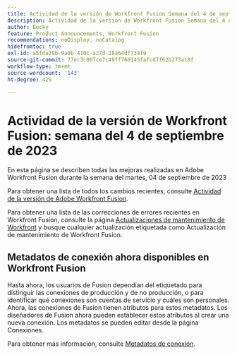 ```yaml
---
title: Actividad de la versión de Workfront Fusion Semana del 4 de septiembre de 2023
description: Actividad de la versión de Workfront Fusion Semana del 4 de septiembre de 2023
author: Becky
feature: Product Announcements, Workfront Fusion
recommendations: noDisplay, noCatalog
hidefromtoc: true
exl-id: a5fda29b-9a0b-410c-a27d-28a64df734f9
source-git-commit: 77ec3c007ce7c49ff760145fafcd7f62b273a18f
workflow-type: tm+mt
source-wordcount: '143'
ht-degree: 42%

---
```


# Actividad de la versión de Workfront Fusion: semana del 4 de septiembre de 2023

En esta página se describen todas las mejoras realizadas en Adobe Workfront Fusion durante la semana del martes, 04 de septiembre de 2023

Para obtener una lista de todos los cambios recientes, consulte [Actividad de la versión de Adobe Workfront Fusion](/help/workfront-fusion/fusion-product-releases/fusion-release-activity.md).

Para obtener una lista de las correcciones de errores recientes en Workfront Fusion, consulte la página [Actualizaciones de mantenimiento de Workfront](https://experienceleague.adobe.com/docs/workfront-known-issues/releases/current-updates.html?lang=es) y busque cualquier actualización etiquetada como Actualización de mantenimiento de Workfront Fusion.

## Metadatos de conexión ahora disponibles en Workfront Fusion

Hasta ahora, los usuarios de Fusion dependían del etiquetado para distinguir las conexiones de producción y de no producción, o para identificar qué conexiones son cuentas de servicio y cuáles son personales. Ahora, las conexiones de Fusion tienen atributos para estos metadatos. Los diseñadores de Fusion ahora pueden establecer estos atributos al crear una nueva conexión. Los metadatos se pueden editar desde la página Conexiones.

Para obtener más información, consulte [Metadatos de conexión](/help/workfront-fusion/references/connections/connection-metadata.md).
